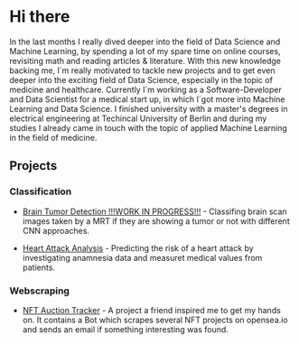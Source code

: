 
# Hi there
In the last months I really dived deeper into the field of Data Science and Machine Learning, by spending a lot of my spare time on online courses, revisiting math and reading articles & literature. With this new knowledge backing me, I´m really motivated to tackle new projects and to get even deeper into the exciting field of Data Science, especially in the topic of medicine and healthcare.
Currently I´m working as a Software-Developer and Data Scientist for a medical start up, in which I´got more into Machine Learning and Data Science. I finished university with a master's degrees in electrical engineering at Techincal University of Berlin and during my studies I already came in touch with the topic of applied Machine Learning in the field of medicine.

## Projects
 ### Classification
 - [Brain Tumor Detection !!!WORK IN PROGRESS!!!](https://github.com/dominik-roemer/brain_tumor_detection) - Classifing brain scan images taken by a MRT if they are showing a tumor or not with different CNN approaches. 

 - [Heart Attack Analysis](https://github.com/dominik-roemer/heart_attack_analysis) - Predicting the risk of a heart attack by investigating anamnesia data and measuret medical values from patients.

 ### Webscraping
 

 - [NFT Auction Tracker](https://github.com/dominik-roemer/nft_auction_tracker) - A project a friend inspired me to get my hands on. It contains a Bot which scrapes several NFT projects on opensea.io and sends an email if something interesting was found.
